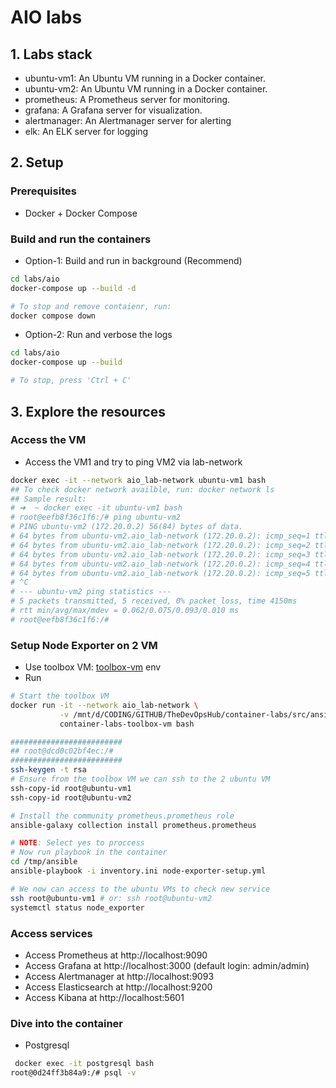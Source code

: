 # AIO labs

## 1. Labs stack

- ubuntu-vm1: An Ubuntu VM running in a Docker container.
- ubuntu-vm2: An Ubuntu VM running in a Docker container.
- prometheus: A Prometheus server for monitoring.
- grafana: A Grafana server for visualization.
- alertmanager: An Alertmanager server for alerting
- elk: An ELK server for logging

## 2. Setup

### Prerequisites

- Docker + Docker Compose

### Build and run the containers

- Option-1: Build and run in background (Recommend)

```bash
cd labs/aio
docker-compose up --build -d

# To stop and remove contaienr, run:
docker compose down
```

- Option-2: Run and verbose the logs

```bash
cd labs/aio
docker-compose up --build

# To stop, press 'Ctrl + C'
```

## 3. Explore the resources

### Access the VM

- Access the VM1 and try to ping VM2 via lab-network

```bash
docker exec -it --network aio_lab-network ubuntu-vm1 bash
## To check docker network availble, run: docker network ls
## Sample result:
# ➜  ~ docker exec -it ubuntu-vm1 bash
# root@eefb8f36c1f6:/# ping ubuntu-vm2
# PING ubuntu-vm2 (172.20.0.2) 56(84) bytes of data.
# 64 bytes from ubuntu-vm2.aio_lab-network (172.20.0.2): icmp_seq=1 ttl=64 time=0.062 ms
# 64 bytes from ubuntu-vm2.aio_lab-network (172.20.0.2): icmp_seq=2 ttl=64 time=0.074 ms
# 64 bytes from ubuntu-vm2.aio_lab-network (172.20.0.2): icmp_seq=3 ttl=64 time=0.072 ms
# 64 bytes from ubuntu-vm2.aio_lab-network (172.20.0.2): icmp_seq=4 ttl=64 time=0.076 ms
# 64 bytes from ubuntu-vm2.aio_lab-network (172.20.0.2): icmp_seq=5 ttl=64 time=0.093 ms
# ^C
# --- ubuntu-vm2 ping statistics ---
# 5 packets transmitted, 5 received, 0% packet loss, time 4150ms
# rtt min/avg/max/mdev = 0.062/0.075/0.093/0.010 ms
# root@eefb8f36c1f6:/#
```

### Setup Node Exporter on 2 VM

- Use toolbox VM: [toolbox-vm](../../pools/toolbox-vm/) env
- Run

```bash
# Start the toolbox VM
docker run -it --network aio_lab-network \
           -v /mnt/d/CODING/GITHUB/TheDevOpsHub/container-labs/src/ansible:/tmp/ansible \
           container-labs-toolbox-vm bash

#########################
## root@dcd0c02bf4ec:/#
#########################
ssh-keygen -t rsa
# Ensure from the toolbox VM we can ssh to the 2 ubuntu VM
ssh-copy-id root@ubuntu-vm1
ssh-copy-id root@ubuntu-vm2

# Install the community prometheus.prometheus role
ansible-galaxy collection install prometheus.prometheus

# NOTE: Select yes to proccess
# Now run playbook in the container
cd /tmp/ansible
ansible-playbook -i inventory.ini node-exporter-setup.yml

# We now can access to the ubuntu VMs to check new service
ssh root@ubuntu-vm1 # or: ssh root@ubuntu-vm2
systemctl status node_exporter
```

### Access services

- Access Prometheus at http://localhost:9090
- Access Grafana at http://localhost:3000 (default login: admin/admin)
- Access Alertmanager at http://localhost:9093
- Access Elasticsearch at http://localhost:9200
- Access Kibana at http://localhost:5601

### Dive into the container

- Postgresql

```bash
 docker exec -it postgresql bash
root@0d24ff3b84a9:/# psql -v
```
